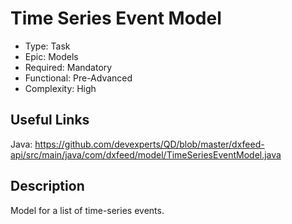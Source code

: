 # Time Series Event Model

* Type: Task
* Epic: Models
* Required: Mandatory
* Functional: Pre-Advanced
* Complexity: High

## Useful Links

Java:
https://github.com/devexperts/QD/blob/master/dxfeed-api/src/main/java/com/dxfeed/model/TimeSeriesEventModel.java

## Description

Model for a list of time-series events.
